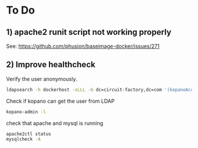 # To Do

## 1) apache2 runit script not working properly
See: https://github.com/phusion/baseimage-docker/issues/271

## 2) Improve healthcheck
Verify the user anonymously.
```bash
ldapsearch -h dockerhost -xLLL -b dc=circuit-factory,dc=com '(kopanoAccount=1)'
```

Check if kopano can get the user from LDAP
```bash
kopano-admin -l
```
check that apache and mysql is running
```bash
apache2ctl status
mysqlcheck -A
```
